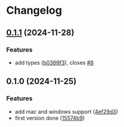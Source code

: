 # Changelog

## [0.1.1](https://github.com/everyx/node-email-verifier/compare/v0.1.0...v0.1.1) (2024-11-28)


### Features

* add types ([b0369f3](https://github.com/everyx/node-email-verifier/commit/b0369f3db42b8de21f945772d9558689e64465b1)), closes [#8](https://github.com/everyx/node-email-verifier/issues/8)

## 0.1.0 (2024-11-25)


### Features

* add mac and windows support ([4ef29d3](https://github.com/everyx/node-email-verifier/commit/4ef29d3c1535310a651d7cf403b271d62a062cd9))
* first version done ([15574b9](https://github.com/everyx/node-email-verifier/commit/15574b9ded4f0fee3943b0874e65c0c287b2efac))
